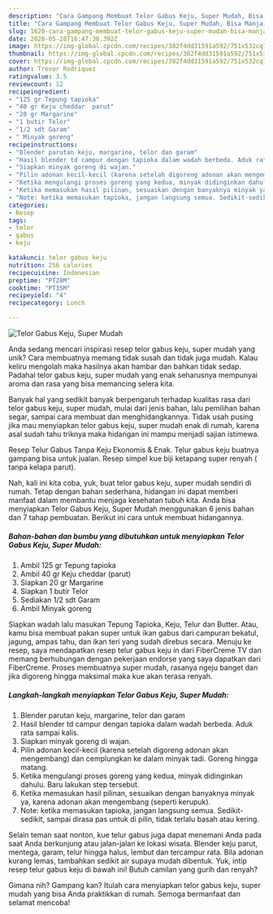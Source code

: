 ```yaml
---
description: "Cara Gampang Membuat Telor Gabus Keju, Super Mudah, Bisa Manjain Lidah"
title: "Cara Gampang Membuat Telor Gabus Keju, Super Mudah, Bisa Manjain Lidah"
slug: 1620-cara-gampang-membuat-telor-gabus-keju-super-mudah-bisa-manjain-lidah
date: 2020-05-28T16:47:38.392Z
image: https://img-global.cpcdn.com/recipes/382f4dd31591a592/751x532cq70/telor-gabus-keju-super-mudah-foto-resep-utama.jpg
thumbnail: https://img-global.cpcdn.com/recipes/382f4dd31591a592/751x532cq70/telor-gabus-keju-super-mudah-foto-resep-utama.jpg
cover: https://img-global.cpcdn.com/recipes/382f4dd31591a592/751x532cq70/telor-gabus-keju-super-mudah-foto-resep-utama.jpg
author: Trevor Rodriquez
ratingvalue: 3.5
reviewcount: 12
recipeingredient:
- "125 gr Tepung tapioka"
- "40 gr Keju cheddar  parut"
- "20 gr Margarine"
- "1 butir Telor"
- "1/2 sdt Garam"
- " Minyak goreng"
recipeinstructions:
- "Blender parutan keju, margarine, telor dan garam"
- "Hasil blender td campur dengan tapioka dalam wadah berbeda. Aduk rata sampai kalis."
- "Siapkan minyak goreng di wajan."
- "Pilin adonan kecil-kecil (karena setelah digoreng adonan akan mengembang) dan cemplungkan ke dalam minyak tadi. Goreng hingga matang."
- "Ketika mengulangi proses goreng yang kedua, minyak didinginkan dahulu. Baru lakukan step tersebut."
- "Ketika memasukan hasil pilinan, sesuaikan dengan banyaknya minyak ya, karena adonan akan mengembang (seperti kerupuk)."
- "Note: ketika memasukan tapioka, jangan langsung semua. Sedikit-sedikit, sampai dirasa pas untuk di pilin, tidak terlalu basah atau kering."
categories:
- Resep
tags:
- telor
- gabus
- keju

katakunci: telor gabus keju 
nutrition: 256 calories
recipecuisine: Indonesian
preptime: "PT28M"
cooktime: "PT35M"
recipeyield: "4"
recipecategory: Lunch

---
```



![Telor Gabus Keju, Super Mudah](https://img-global.cpcdn.com/recipes/382f4dd31591a592/751x532cq70/telor-gabus-keju-super-mudah-foto-resep-utama.jpg)

Anda sedang mencari inspirasi resep telor gabus keju, super mudah yang unik? Cara membuatnya memang tidak susah dan tidak juga mudah. Kalau keliru mengolah maka hasilnya akan hambar dan bahkan tidak sedap. Padahal telor gabus keju, super mudah yang enak seharusnya mempunyai aroma dan rasa yang bisa memancing selera kita.

Banyak hal yang sedikit banyak berpengaruh terhadap kualitas rasa dari telor gabus keju, super mudah, mulai dari jenis bahan, lalu pemilihan bahan segar, sampai cara membuat dan menghidangkannya. Tidak usah pusing jika mau menyiapkan telor gabus keju, super mudah enak di rumah, karena asal sudah tahu triknya maka hidangan ini mampu menjadi sajian istimewa.

Resep Telur Gabus Tanpa Keju Ekonomis &amp; Enak. Telur gabus keju buatnya gampang bisa untuk jualan. Resep simpel kue biji ketapang super renyah ( tanpa kelapa parut).


Nah, kali ini kita coba, yuk, buat telor gabus keju, super mudah sendiri di rumah. Tetap dengan bahan sederhana, hidangan ini dapat memberi manfaat dalam membantu menjaga kesehatan tubuh kita. Anda bisa menyiapkan Telor Gabus Keju, Super Mudah menggunakan 6 jenis bahan dan 7 tahap pembuatan. Berikut ini cara untuk membuat hidangannya.

<!--inarticleads1-->

##### Bahan-bahan dan bumbu yang dibutuhkan untuk menyiapkan Telor Gabus Keju, Super Mudah:

1. Ambil 125 gr Tepung tapioka
1. Ambil 40 gr Keju cheddar  (parut)
1. Siapkan 20 gr Margarine
1. Siapkan 1 butir Telor
1. Sediakan 1/2 sdt Garam
1. Ambil  Minyak goreng


Siapkan wadah lalu masukan Tepung Tapioka, Keju, Telur dan Butter. Atau, kamu bisa membuat pakan super untuk ikan gabus dari campuran bekatul, jagung, ampas tahu, dan ikan teri yang sudah direbus secara. Menuju ke resep, saya mendapatkan resep telur gabus keju in dari FiberCreme TV dan memang berhubungan dengan pekerjaan endorse yang saya dapatkan dari FiberCreme. Proses membuatnya super mudah, rasanya ngeju banget dan jika digoreng hingga maksimal maka kue akan terasa renyah. 

<!--inarticleads2-->

##### Langkah-langkah menyiapkan Telor Gabus Keju, Super Mudah:

1. Blender parutan keju, margarine, telor dan garam
1. Hasil blender td campur dengan tapioka dalam wadah berbeda. Aduk rata sampai kalis.
1. Siapkan minyak goreng di wajan.
1. Pilin adonan kecil-kecil (karena setelah digoreng adonan akan mengembang) dan cemplungkan ke dalam minyak tadi. Goreng hingga matang.
1. Ketika mengulangi proses goreng yang kedua, minyak didinginkan dahulu. Baru lakukan step tersebut.
1. Ketika memasukan hasil pilinan, sesuaikan dengan banyaknya minyak ya, karena adonan akan mengembang (seperti kerupuk).
1. Note: ketika memasukan tapioka, jangan langsung semua. Sedikit-sedikit, sampai dirasa pas untuk di pilin, tidak terlalu basah atau kering.


Selain teman saat nonton, kue telur gabus juga dapat menemani Anda pada saat Anda berkunjung atau jalan-jalan ke lokasi wisata. Blender keju parut, mentega, garam, telur hingga halus, lembut dan tercampur rata. Bila adonan kurang lemas, tambahkan sedikit air supaya mudah dibentuk. Yuk, intip resep telur gabus keju di bawah ini! Butuh camilan yang gurih dan renyah? 

Gimana nih? Gampang kan? Itulah cara menyiapkan telor gabus keju, super mudah yang bisa Anda praktikkan di rumah. Semoga bermanfaat dan selamat mencoba!
